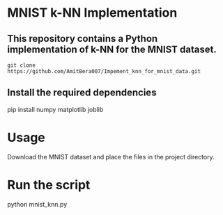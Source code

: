 # MNIST k-NN Implementation
## This repository contains a Python implementation of k-NN for the MNIST dataset.
```
git clone https://github.com/AmitBera007/Impement_knn_for_mnist_data.git
```
## Install the required dependencies
pip install numpy matplotlib joblib

# Usage
Download the MNIST dataset and place the files in the project directory.

# Run the script
python mnist_knn.py
